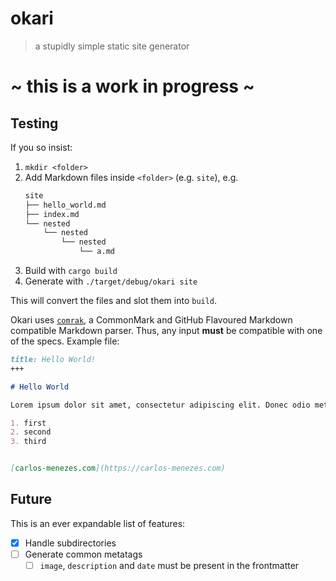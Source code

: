# okari

> a stupidly simple static site generator

# **~ this is a work in progress ~**

## Testing

If you so insist:

1. `mkdir <folder>`
2. Add Markdown files inside `<folder>` (e.g. `site`), e.g.
    ```sh
    site
    ├── hello_world.md
    ├── index.md
    └── nested
        └── nested
            └── nested
                └── a.md
    ```
3. Build with `cargo build`
4. Generate with `./target/debug/okari site`

This will convert the files and slot them into `build`.

Okari uses [`comrak`](https://docs.rs/comrak/latest/comrak/), a CommonMark and GitHub Flavoured Markdown compatible Markdown parser. Thus, any input **must** be compatible with one of the specs. Example file:

```md
title: Hello World!
+++

# Hello World

Lorem ipsum dolor sit amet, consectetur adipiscing elit. Donec odio metus, facilisis sed ipsum nec, consectetur laoreet augue. Ut vitae consequat ligula.

1. first
2. second
3. third


[carlos-menezes.com](https://carlos-menezes.com)
```

## Future
This is an ever expandable list of features:
- [x] Handle subdirectories
- [ ] Generate common metatags
  - [ ] `image`, `description` and `date` must be present in the frontmatter